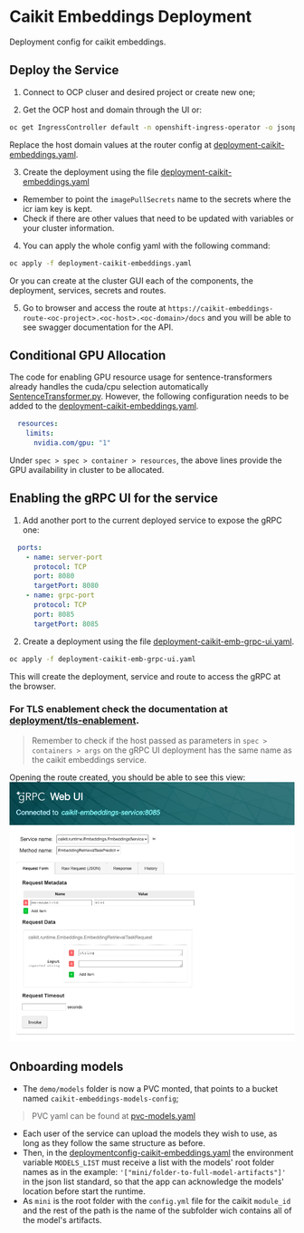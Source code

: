 # Caikit Embeddings Deployment

Deployment config for caikit embeddings.

## Deploy the Service

1. Connect to OCP cluser and desired project or create new one;

2. Get the OCP host and domain through the UI or:
```sh
oc get IngressController default -n openshift-ingress-operator -o jsonpath='{ .status.domain}'
```
Replace the host domain values at the router config at [deployment-caikit-embeddings.yaml](./deployment-caikit-embeddings.yaml).

3. Create the deployment using the file [deployment-caikit-embeddings.yaml](./deployment-caikit-embeddings.yaml)
 - Remember to point the `imagePullSecrets` name to the secrets where the icr iam key is kept.
 - Check if there are other values that need to be updated with variables or your cluster information.
   
4. You can apply the whole config yaml with the following command:
```bash
oc apply -f deployment-caikit-embeddings.yaml
```

Or you can create at the cluster GUI each of the components, the deployment, services, secrets and routes. 

5. Go to browser and access the route at `https://caikit-embeddings-route-<oc-project>.<oc-host>.<oc-domain>/docs` and you will be able to see swagger documentation for the API.

## Conditional GPU Allocation

The code for enabling GPU resource usage for sentence-transformers already handles the cuda/cpu selection automatically [SentenceTransformer.py](https://github.com/UKPLab/sentence-transformers/blob/master/sentence_transformers/SentenceTransformer.py#L104). However, the following configuration needs to be added to the [deployment-caikit-embeddings.yaml](./deployment-caikit-embeddings.yaml).

```yaml
  resources:
    limits:
      nvidia.com/gpu: "1"
```
Under `spec > spec > container > resources`, the above lines provide the GPU availability in cluster to be allocated.

## Enabling the gRPC UI for the service

1. Add another port to the current deployed service to expose the gRPC one:
```yaml
  ports:
    - name: server-port
      protocol: TCP
      port: 8080
      targetPort: 8080
    - name: grpc-port
      protocol: TCP
      port: 8085
      targetPort: 8085
```
2. Create a deployment using the file [deployment-caikit-emb-grpc-ui.yaml](deployment-caikit-emb-grpc-ui.yaml).

```bash
oc apply -f deployment-caikit-emb-grpc-ui.yaml
```
This will create the deployment, service and route to access the gRPC at the browser. 

### For TLS enablement check the documentation at [deployment/tls-enablement](./tls-enablement/README.md).

> Remember to check if the host passed as parameters in `spec > containers > args` on the gRPC UI deployment has the same name as the caikit embeddings service.

Opening the route created, you should be able to see this view:
![grpc_ui](./assets/grpc-ui.png)

## Onboarding models

- The `demo/models` folder is now a PVC monted, that points to a bucket named `caikit-embeddings-models-config`;
> PVC yaml can be found at [pvc-models.yaml](pvc-models.yaml)
- Each user of the service can upload the models they wish to use, as long as they follow the same structure as before. 
- Then, in the [deploymentconfig-caikit-embeddings.yaml](deploymentconfig-caikit-embeddings.yaml) the environment variable `MODELS_LIST` must receive a list with the models' root folder names as in the example: `'["mini/folder-to-full-model-artifacts"]'` in the json list standard, so that the app can acknowledge the models' location before start the runtime.
- As `mini` is the root folder with the `config.yml` file for the caikit `module_id` and the rest of the path is the name of the subfolder wich contains all of the model's artifacts.
